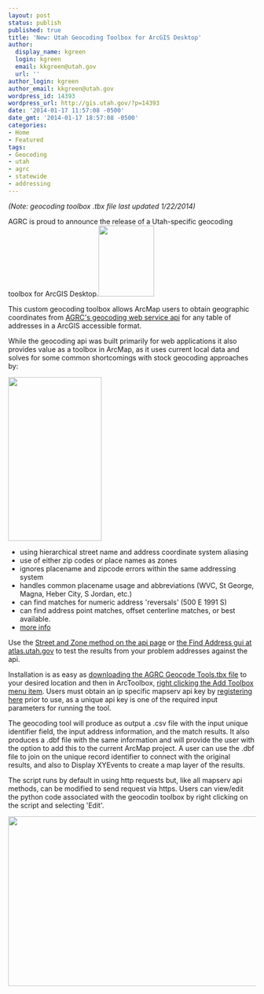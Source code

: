 ```yaml
---
layout: post
status: publish
published: true
title: 'New: Utah Geocoding Toolbox for ArcGIS Desktop'
author:
  display_name: kgreen
  login: kgreen
  email: kkgreen@utah.gov
  url: ''
author_login: kgreen
author_email: kkgreen@utah.gov
wordpress_id: 14393
wordpress_url: http://gis.utah.gov/?p=14393
date: '2014-01-17 11:57:08 -0500'
date_gmt: '2014-01-17 18:57:08 -0500'
categories:
- Home
- Featured
tags:
- Geocoding
- utah
- agrc
- statewide
- addressing
---
```

<p><em>(Note: geocoding toolbox .tbx file last updated 1/22/2014)</em></p>
<p>AGRC is proud to announce the release of a Utah-specific geocoding toolbox for ArcGIS Desktop.<a href="http://gis.utah.gov/wp-content/uploads/geocoding-example.png"><img src="http://gis.utah.gov/wp-content/uploads/geocoding-example.png" alt="" title="geocoding example" width="113" height="144" class="alignright size-full wp-image-14330" /></a></p>
<p>This custom geocoding toolbox allows ArcMap users to obtain geographic coordinates from <a href="http://gis.utah.gov/using-the-mapserv-utah-gov-api-to-geocode-address/">AGRC's geocoding web service api</a> for any table of addresses in a ArcGIS accessible format.</p>
<p>While the geocoding api was built primarily for web applications it also provides value as a toolbox in ArcMap, as it uses current local data and solves for some common shortcomings with stock geocoding approaches by:</p>
<p><a href="http://gis.utah.gov/wp-content/uploads/geocodingtoolbox.png"><img src="http://gis.utah.gov/wp-content/uploads/geocodingtoolbox.png" alt="" title="geocodingtoolbox" width="190" height="333" class="alignright size-full wp-image-14331" /></a>
<ul>
<li>using hierarchical street name and address coordinate system aliasing</li>
<li>use of either zip codes or place names as zones</li>
<li>ignores placename and zipcode errors within the same addressing system</li>
<li>handles common placename usage and abbreviations (WVC, St George, Magna, Heber City, S Jordan, etc.) </li>
<li>can find matches for numeric address 'reversals' (500 E 1991 S)</li>
<li>can find address point matches, offset centerline matches, or best available.</li>
<li><a href="http://gis.utah.gov/utah-statewide-address-geocoding-web-service-upgrade/">more info</a></li>
</ul>
<p>Use the <a href="http://api.mapserv.utah.gov/#geocoding">Street and Zone method on the api page</a> or <a href="http://atlas.utah.gov">the Find Address gui at atlas.utah.gov</a> to test the results from your problem addresses against the api.</p>
<p>Installation is as easy as <a href="ftp://ftp.agrc.utah.gov/UtahSGID_Vector/UTM12_NAD83/Geocoding/AGRC%20Geocode%20Tools.tbx">downloading the AGRC Geocode Tools.tbx file</a> to your desired location and then in ArcToolbox, <a href="http://resources.arcgis.com/en/help/main/10.1/index.html#//003q0000001m000000">right clicking the Add Toolbox menu item</a>. Users must obtain an ip specific mapserv api key by <a href="http://developer.mapserv.utah.gov/AccountAccess">registering here</a> prior to use, as a unique api key is one of the required input parameters for running the tool.</p>
<p>The geocoding tool will produce as output a .csv file with the input unique identifier field, the input address information, and the match results. It also produces a .dbf file with the same information and will provide the user with the option to add this to the current ArcMap project. A user can use the .dbf file to join on the unique record identifier to connect with the original results, and also to Display XYEvents to create a map layer of the results. </p>
<p>The script runs by default in using http requests but, like all mapserv api methods, can be modified to send request via https. Users can view/edit the python code associated with the geocodin toolbox by right clicking on the script and selecting 'Edit'.</p>
<p><a href="http://gis.utah.gov/wp-content/uploads/geocodetoolbox.png"><img src="http://gis.utah.gov/wp-content/uploads/geocodetoolbox.png" alt="" title="geocodetoolbox" width="600" height="345" class="aligncenter size-full wp-image-14332" /></a></p>
